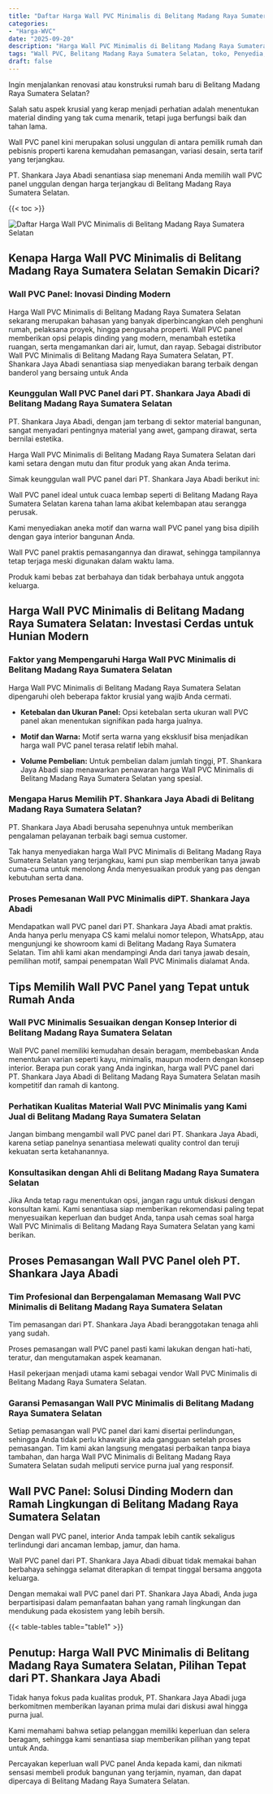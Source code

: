 ```yaml
---
title: "Daftar Harga Wall PVC Minimalis di Belitang Madang Raya Sumatera Selatan"
categories: 
- "Harga-WVC"
date: "2025-09-20"
description: "Harga Wall PVC Minimalis di Belitang Madang Raya Sumatera Selatan bagi tempat tinggal, perkantoran, dan ritel. Produk berkualitas, pilihan motif, variasi warna modern, beserta servis instalasi oleh tim profesional serta kepastian resmi!|Layanan penjualan Wall PVC Minimalis di Belitang Madang Raya Sumatera Selatan untuk kebutuhan hunian, office, maupun toko, dengan panel berkualitas dan pemasangan oleh tim berpengalaman dan kepastian resmi.|Alternatif Wall PVC Minimalis di Belitang Madang Raya Sumatera Selatan yang andal untuk rumah, perkantoran, dan ritel, bersama material berkualitas dan penempatan dikerjakan oleh teknisi ahli serta kepastian resmi.|Distribusi Wall PVC Minimalis di Belitang Madang Raya Sumatera Selatan bagi tempat tinggal, office, dan toko, beserta produk unggulan dan instalasi oleh tim berpengalaman, dilengkapi dengan kepastian resmi.}"
tags: "Wall PVC, Belitang Madang Raya Sumatera Selatan, toko, Penyedia, distributor"
draft: false
---
```


Ingin menjalankan renovasi atau konstruksi rumah baru di Belitang Madang Raya Sumatera Selatan?

Salah satu aspek krusial yang kerap menjadi perhatian adalah menentukan material dinding yang tak cuma menarik, tetapi juga berfungsi baik dan tahan lama.

Wall PVC panel kini merupakan solusi unggulan di antara pemilik rumah dan pebisnis properti karena kemudahan pemasangan, variasi desain, serta tarif yang terjangkau.

PT. Shankara Jaya Abadi senantiasa siap menemani Anda memilih wall PVC panel unggulan dengan harga terjangkau di Belitang Madang Raya Sumatera Selatan.

{{< toc >}}

![Daftar Harga Wall PVC Minimalis di Belitang Madang Raya Sumatera Selatan](/images/Harga-WVC/Daftar-Harga-Wall-PVC-Minimalis-di-Belitang-Madang-Raya-Sumatera-Selatan.png)


## Kenapa Harga Wall PVC Minimalis di Belitang Madang Raya Sumatera Selatan Semakin Dicari?

### Wall PVC Panel: Inovasi Dinding Modern

Harga Wall PVC Minimalis di Belitang Madang Raya Sumatera Selatan sekarang merupakan bahasan yang banyak diperbincangkan oleh penghuni rumah, pelaksana proyek, hingga pengusaha properti. Wall PVC panel memberikan opsi pelapis dinding yang modern, menambah estetika ruangan, serta mengamankan dari air, lumut, dan rayap. Sebagai distributor Wall PVC Minimalis di Belitang Madang Raya Sumatera Selatan, PT. Shankara Jaya Abadi senantiasa siap menyediakan barang terbaik dengan banderol yang bersaing untuk Anda

### Keunggulan Wall PVC Panel dari PT. Shankara Jaya Abadi di Belitang Madang Raya Sumatera Selatan

PT. Shankara Jaya Abadi, dengan jam terbang di sektor material bangunan, sangat menyadari pentingnya material yang awet, gampang dirawat, serta bernilai estetika.

Harga Wall PVC Minimalis di Belitang Madang Raya Sumatera Selatan dari kami setara dengan mutu dan fitur produk yang akan Anda terima.

Simak keunggulan wall PVC panel dari PT. Shankara Jaya Abadi berikut ini:

Wall PVC panel ideal untuk cuaca lembap seperti di Belitang Madang Raya Sumatera Selatan karena tahan lama akibat kelembapan atau serangga perusak.

Kami menyediakan aneka motif dan warna wall PVC panel yang bisa dipilih dengan gaya interior bangunan Anda.

Wall PVC panel praktis pemasangannya dan dirawat, sehingga tampilannya tetap terjaga meski digunakan dalam waktu lama.

Produk kami bebas zat berbahaya dan tidak berbahaya untuk anggota keluarga.

## Harga Wall PVC Minimalis di Belitang Madang Raya Sumatera Selatan: Investasi Cerdas untuk Hunian Modern

### Faktor yang Mempengaruhi Harga Wall PVC Minimalis di Belitang Madang Raya Sumatera Selatan

Harga Wall PVC Minimalis di Belitang Madang Raya Sumatera Selatan dipengaruhi oleh beberapa faktor krusial yang wajib Anda cermati.

- **Ketebalan dan Ukuran Panel:** Opsi ketebalan serta ukuran wall PVC panel akan menentukan signifikan pada harga jualnya.

- **Motif dan Warna:** Motif serta warna yang eksklusif bisa menjadikan harga wall PVC panel terasa relatif lebih mahal.

- **Volume Pembelian:** Untuk pembelian dalam jumlah tinggi, PT. Shankara Jaya Abadi siap menawarkan penawaran harga Wall PVC Minimalis di Belitang Madang Raya Sumatera Selatan yang spesial.

### Mengapa Harus Memilih PT. Shankara Jaya Abadi di Belitang Madang Raya Sumatera Selatan?

PT. Shankara Jaya Abadi berusaha sepenuhnya untuk memberikan pengalaman pelayanan terbaik bagi semua customer.

Tak hanya menyediakan harga Wall PVC Minimalis di Belitang Madang Raya Sumatera Selatan yang terjangkau, kami pun siap memberikan tanya jawab cuma-cuma untuk menolong Anda menyesuaikan produk yang pas dengan kebutuhan serta dana.

### Proses Pemesanan Wall PVC Minimalis diPT. Shankara Jaya Abadi

Mendapatkan wall PVC panel dari PT. Shankara Jaya Abadi amat praktis. Anda hanya perlu menyapa CS kami melalui nomor telepon, WhatsApp, atau mengunjungi ke showroom kami di Belitang Madang Raya Sumatera Selatan. Tim ahli kami akan mendampingi Anda dari tanya jawab desain, pemilihan motif, sampai penempatan Wall PVC Minimalis dialamat Anda.

## Tips Memilih Wall PVC Panel yang Tepat untuk Rumah Anda

### Wall PVC Minimalis Sesuaikan dengan Konsep Interior di Belitang Madang Raya Sumatera Selatan

Wall PVC panel memiliki kemudahan desain beragam, membebaskan Anda menentukan varian seperti kayu, minimalis, maupun modern dengan konsep interior. Berapa pun corak yang Anda inginkan, harga wall PVC panel dari PT. Shankara Jaya Abadi di Belitang Madang Raya Sumatera Selatan masih kompetitif dan ramah di kantong.

### Perhatikan Kualitas Material Wall PVC Minimalis yang Kami Jual di Belitang Madang Raya Sumatera Selatan

Jangan bimbang mengambil wall PVC panel dari PT. Shankara Jaya Abadi, karena setiap panelnya senantiasa melewati quality control dan teruji kekuatan serta ketahanannya.

### Konsultasikan dengan Ahli di Belitang Madang Raya Sumatera Selatan

Jika Anda tetap ragu menentukan opsi, jangan ragu untuk diskusi dengan konsultan kami. Kami senantiasa siap memberikan rekomendasi paling tepat menyesuaikan keperluan dan budget Anda, tanpa usah cemas soal harga Wall PVC Minimalis di Belitang Madang Raya Sumatera Selatan yang kami berikan.

## Proses Pemasangan Wall PVC Panel oleh PT. Shankara Jaya Abadi

### Tim Profesional dan Berpengalaman Memasang Wall PVC Minimalis di Belitang Madang Raya Sumatera Selatan

Tim pemasangan dari PT. Shankara Jaya Abadi beranggotakan tenaga ahli yang sudah.

Proses pemasangan wall PVC panel pasti kami lakukan dengan hati-hati, teratur, dan mengutamakan aspek keamanan.

Hasil pekerjaan menjadi utama kami sebagai vendor Wall PVC Minimalis di Belitang Madang Raya Sumatera Selatan.

### Garansi Pemasangan Wall PVC Minimalis di Belitang Madang Raya Sumatera Selatan

Setiap pemasangan wall PVC panel dari kami disertai perlindungan, sehingga Anda tidak perlu khawatir jika ada gangguan setelah proses pemasangan. Tim kami akan langsung mengatasi perbaikan tanpa biaya tambahan, dan harga Wall PVC Minimalis di Belitang Madang Raya Sumatera Selatan sudah meliputi service purna jual yang responsif.

## Wall PVC Panel: Solusi Dinding Modern dan Ramah Lingkungan di Belitang Madang Raya Sumatera Selatan

Dengan wall PVC panel, interior Anda tampak lebih cantik sekaligus terlindungi dari ancaman lembap, jamur, dan hama.

Wall PVC panel dari PT. Shankara Jaya Abadi dibuat tidak memakai bahan berbahaya sehingga selamat diterapkan di tempat tinggal bersama anggota keluarga.

Dengan memakai wall PVC panel dari PT. Shankara Jaya Abadi, Anda juga berpartisipasi dalam pemanfaatan bahan yang ramah lingkungan dan mendukung pada ekosistem yang lebih bersih.

{{< table-tables table="table1" >}}

## Penutup: Harga Wall PVC Minimalis di Belitang Madang Raya Sumatera Selatan, Pilihan Tepat dari PT. Shankara Jaya Abadi

Tidak hanya fokus pada kualitas produk, PT. Shankara Jaya Abadi juga berkomitmen memberikan layanan prima mulai dari diskusi awal hingga purna jual.

Kami memahami bahwa setiap pelanggan memiliki keperluan dan selera beragam, sehingga kami senantiasa siap memberikan pilihan yang tepat untuk Anda.

Percayakan keperluan wall PVC panel Anda kepada kami, dan nikmati sensasi membeli produk bangunan yang terjamin, nyaman, dan dapat dipercaya di Belitang Madang Raya Sumatera Selatan.